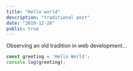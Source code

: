 ```yaml
---
title: "Hello world"
description: "traditional post"
date: "2019-12-28"
public: true
---
```


Observing an old tradition in web development...

``` javascript
const greeting = 'Hello World';
console.log(greeting);
```
